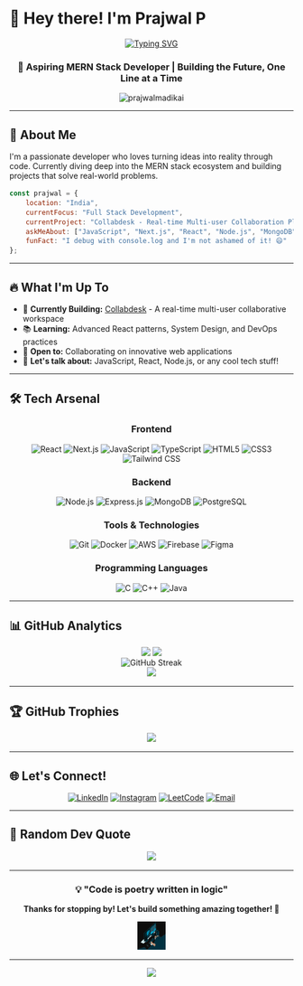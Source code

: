 # 👋 Hey there! I'm Prajwal P

<div align="center">
  
  [![Typing SVG](https://readme-typing-svg.herokuapp.com?font=Fira+Code&size=22&duration=3000&pause=1000&color=2E9EF7&center=true&vCenter=true&width=600&lines=Full+Stack+Developer;MERN+Stack+Enthusiast;Problem+Solver;Always+Learning+New+Technologies)](https://git.io/typing-svg)
  
  ### 🚀 Aspiring MERN Stack Developer | Building the Future, One Line at a Time
  
  <img src="https://komarev.com/ghpvc/?username=prajwalmadikai&label=Profile%20views&color=0e75b6&style=flat" alt="prajwalmadikai" />
  
</div>

---

## 🌟 About Me

I'm a passionate developer who loves turning ideas into reality through code. Currently diving deep into the MERN stack ecosystem and building projects that solve real-world problems.

```javascript
const prajwal = {
    location: "India",
    currentFocus: "Full Stack Development",
    currentProject: "Collabdesk - Real-time Multi-user Collaboration Platform",
    askMeAbout: ["JavaScript", "Next.js", "React", "Node.js", "MongoDB", "AWS", "System Design"],
    funFact: "I debug with console.log and I'm not ashamed of it! 😄"
};
```

---

## 🔥 What I'm Up To

- 🎯 **Currently Building:** [Collabdesk](https://github.com/PrajwalMadikai) - A real-time multi-user collaborative workspace
- 📚 **Learning:** Advanced React patterns, System Design, and DevOps practices
- 🤝 **Open to:** Collaborating on innovative web applications
- 💬 **Let's talk about:** JavaScript, React, Node.js, or any cool tech stuff!

---

## 🛠️ Tech Arsenal

<div align="center">

### Frontend
![React](https://img.shields.io/badge/React-20232A?style=for-the-badge&logo=react&logoColor=61DAFB)
![Next.js](https://img.shields.io/badge/Next.js-000000?style=for-the-badge&logo=next.js&logoColor=white)
![JavaScript](https://img.shields.io/badge/JavaScript-F7DF1E?style=for-the-badge&logo=javascript&logoColor=black)
![TypeScript](https://img.shields.io/badge/TypeScript-007ACC?style=for-the-badge&logo=typescript&logoColor=white)
![HTML5](https://img.shields.io/badge/HTML5-E34F26?style=for-the-badge&logo=html5&logoColor=white)
![CSS3](https://img.shields.io/badge/CSS3-1572B6?style=for-the-badge&logo=css3&logoColor=white)
![Tailwind CSS](https://img.shields.io/badge/Tailwind_CSS-38B2AC?style=for-the-badge&logo=tailwind-css&logoColor=white)

### Backend
![Node.js](https://img.shields.io/badge/Node.js-43853D?style=for-the-badge&logo=node.js&logoColor=white)
![Express.js](https://img.shields.io/badge/Express.js-404D59?style=for-the-badge&logo=express&logoColor=white)
![MongoDB](https://img.shields.io/badge/MongoDB-4EA94B?style=for-the-badge&logo=mongodb&logoColor=white)
![PostgreSQL](https://img.shields.io/badge/PostgreSQL-316192?style=for-the-badge&logo=postgresql&logoColor=white)

### Tools & Technologies
![Git](https://img.shields.io/badge/Git-F05032?style=for-the-badge&logo=git&logoColor=white)
![Docker](https://img.shields.io/badge/Docker-2496ED?style=for-the-badge&logo=docker&logoColor=white)
![AWS](https://img.shields.io/badge/AWS-232F3E?style=for-the-badge&logo=amazon-aws&logoColor=white)
![Firebase](https://img.shields.io/badge/Firebase-FFCA28?style=for-the-badge&logo=firebase&logoColor=black)
![Figma](https://img.shields.io/badge/Figma-F24E1E?style=for-the-badge&logo=figma&logoColor=white)

### Programming Languages
![C](https://img.shields.io/badge/C-00599C?style=for-the-badge&logo=c&logoColor=white)
![C++](https://img.shields.io/badge/C++-00599C?style=for-the-badge&logo=c%2B%2B&logoColor=white)
![Java](https://img.shields.io/badge/Java-ED8B00?style=for-the-badge&logo=java&logoColor=white)

</div>

---

## 📊 GitHub Analytics

<div align="center">
  <img height="180em" src="https://github-readme-stats.vercel.app/api?username=prajwalmadikai&show_icons=true&theme=tokyonight&include_all_commits=true&count_private=true"/>
  <img height="180em" src="https://github-readme-stats.vercel.app/api/top-langs/?username=prajwalmadikai&layout=compact&theme=tokyonight"/>
</div>

<div align="center">
  <img src="https://streak-stats.demolab.com/?user=PrajwalMadikai&theme=tokyonight" alt="GitHub Streak" />
</div>

<div align="center">
  <img src="https://github-readme-activity-graph.vercel.app/graph?username=prajwalmadikai&theme=tokyo-night&bg_color=1a1b27&color=70a5fd&line=bf91f3&point=38bdae&area=true&hide_border=true" />
</div>

---

## 🏆 GitHub Trophies

<div align="center">
  <img src="https://github-profile-trophy.vercel.app/?username=prajwalmadikai&theme=tokyonight&no-frame=true&no-bg=false&margin-w=4" />
</div>

---

## 🌐 Let's Connect!

<div align="center">

[![LinkedIn](https://img.shields.io/badge/LinkedIn-0077B5?style=for-the-badge&logo=linkedin&logoColor=white)](https://linkedin.com/in/prajwal-p-abb349248)
[![Instagram](https://img.shields.io/badge/Instagram-E4405F?style=for-the-badge&logo=instagram&logoColor=white)](https://instagram.com/prajw6l)
[![LeetCode](https://img.shields.io/badge/LeetCode-FFA116?style=for-the-badge&logo=leetcode&logoColor=black)](https://www.leetcode.com/prajwalm10)
[![Email](https://img.shields.io/badge/Email-D14836?style=for-the-badge&logo=gmail&logoColor=white)](mailto:prajwalmadikai@gmail.com)

</div>

---

## 💭 Random Dev Quote

<div align="center">

![](https://quotes-github-readme.vercel.app/api?type=horizontal&theme=tokyonight)

</div>

---

 

<div align="center">
  
  ### 💡 "Code is poetry written in logic"
  
  **Thanks for stopping by! Let's build something amazing together! 🚀**
  
  <img src="https://raw.githubusercontent.com/Potential17/Potential17/master/user%20(2).gif" width="50" height="50">
  
</div>

---

<div align="center">
  <img src="https://capsule-render.vercel.app/api?type=waving&color=gradient&height=100&section=footer&width=100%"/>
</div>
